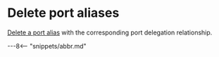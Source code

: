 <!-- SPDX-License-Identifier: CC-BY-4.0 -->
<!-- Copyright Contributors to the ODPi Egeria project. -->

# Delete port aliases

[Delete a port alias](../../data-engine-server/docs/scenarios/delete-port-alias.md) 
with the corresponding port delegation relationship.

---8<-- "snippets/abbr.md"